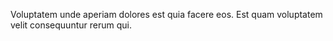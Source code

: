 Voluptatem unde aperiam dolores est quia facere eos. Est quam voluptatem velit consequuntur rerum qui.